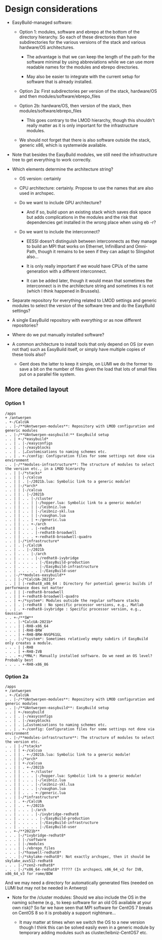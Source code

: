# Design considerations

-   EasyBuild-managed software:

    -   Option 1: modules, software and ebrepo at the bottom of the
        directory hierarchy. So each of these directories than have
        subdirectories for the various versions of the stack and various
        hardware/OS architectures.

        -   The advantage is that we can keep the length of the path for
            the software minimal by using abbreviations while we can use
            more readable names for the modules and ebrepo directories.

        -   May also be easier to integrate with the current setup for
            software that is already installed.

    -   Option 2a: First subdirectories per version of the stack,
        hardware/OS and then modules/software/ebrepo_files

    -   Option 2b: hardware/OS, then version of the stack, then
        modules/software/ebrepo_files

        -   This goes contrary to the LMOD hierarchy, though this
            shouldn’t really matter as it is only important for the
            infrastructure modules.

    -   We should not forget that there is also software outside the
        stack, generic x86, which is systemwide available.

-   Note that besides the EasyBuild modules, we still need the
    infrastructure tree to get everything to work correctly.

-   Which elements determine the architecture string?

    -   OS version: certainly

    -   CPU architecture: certainly. Propose to use the names that are
        also used in archspec.

    -   Do we want to include GPU architecture?

        -   And if so, build upon an existing stack which saves disk
            space but adds complications in the modules and the risk
            that dependencies get installed in the wrong place when
            using eb -r?

    -   Do we want to include the interconnect?

        -   EESSI doesn’t distinguish between interconnects as they
            manage to build an MPI that works on Ethernet, InfiniBand
            and Omni-Path, though it remains to be seen if they can
            adapt to Slingshot also…

        -   It is only really important if we would have CPUs of the
            same generation with a different interconnect.

        -   It can be added later, though it would mean that sometimes
            the interconnect is in the architecture string and sometimes
            it is not (which I think happened in Brussels).

-   Separate repository for everything related to LMOD settings and
    generic modules to select the version of the software tree and do
    the EasyBuild settings?

-   A single EasyBuild repository with everything or as now different
    repositories?

-   Where do we put manually installed software?

-   A common architecture to install tools that only depend on OS (or
    even not that) such as EasyBuild itself, or simply have multiple
    copies of these tools also?

    -   Gent does the latter to keep it simple, on LUMI we do the former
        to save a bit on the number of files given the load that lots of
        small files put on a parallel file system.


## More detailed layout

### Option 1

```
/apps    
+ /antwerpen  
. +-/CalcUA  
. . |-/**UAntwerpen-modules**: Repository with LMOD configuration and generic modules  
. . |-/**UAntwerpen-easybuild:** EasyBuild setup  
. . | +-/*easybuild*  
. . | . |-/easyconfigs  
. . | . |-/easyblocks  
. . | . |…Customisations to naming schemes etc.  
. . | . +-/config: Configuration files for some settings not done via environment  
. . |-/**modules-infrastructure**: The structure of modules to select the version etc., in a LMOD hierarchy  
. . | |-/*stacks*  
. . | | |-/calcua  
. . | | . |-/2021b.lua: Symbolic link to a generic module!  
. . | |-/*arch*  
. . | | |-/calcua  
. . | | . |-/2021b  
. . | | . . |-/cluster  
. . | | . . | |-/hopper.lua: Symbolic link to a generic module!  
. . | | . . | |-/leibniz.lua  
. . | | . . | |-/leibniz-skl.lua  
. . | | . . | |-/vaughan.lua  
. . | | . . | +-/generic.lua  
. . | | . . +-/arch  
. . | | . . . |-redhat8  
. . | | . . . |-redhat8-broadwell  
. . | | . . . +-redhat8-broadwell-quadro  
. . | |-/*infrastructure*  
. . | . |-/CalcUA  
. . | . . |-/2021b  
. . | . . . |-/arch  
. . | . . . . |-/redhat8-ivybridge  
. . | . . . . . |-/EasyBuild-production  
. . | . . . . . |-/EasyBuild-infrastructure  
. . | . . . . . |-/EasyBuild-user  
. . |-/**modules-easybuild**  
. . | |-/*CalcUA-2021b*  
. . | | |-redhat8_x86_64 : Directory for potential generic builds if performance does not matter  
. . | | |-redhat8-broadwell  
. . | | +-redhat8-broadwell-quadro  
. . | +-/*system*: Modules outside the regular software stacks  
. . | . |-redhat8 : No specific processor versions, e.g., Matlab  
. . | . +-redhat8-ivybridge : Specific processor version, e.g., Gaussian  
. . +-/**SW**  
. . . |-*CalcUA-2021b*  
. . . | |-RH8-x86_64  
. . . | |-RH8-BRW  
. . . | +-RH8-BRW-NVGP61GL  
. . . |-/*system*: Sometimes relatively empty subdirs if EasyBuild only creates a module.  
. . . | |-RH8  
. . . | +-RH8-IVB  
. . . +-/*MNL*: Manually installed software. Do we need an OS level?  Probably best  
. . . . +-RH8-x86_86  
```

### Option 2a

```
/apps
+ /antwerpen  
. +-/CalcUA  
. . |-/**UAntwerpen-modules**: Repository with LMOD configuration and generic modules  
. . |-/**UAntwerpen-easybuild**: EasyBuild setup  
. . | +-/easybuild  
. . | . |-/easyconfigs  
. . | . |-/easyblocks  
. . | . |…Customisations to naming schemes etc.  
. . | . +-/config: Configuration files for some settings not done via environment  
. . |-/**modules-infrastructure**: The structure of modules to select the version etc.  
. . | |-/*stacks*  
. . | | +-/calcua  
. . | | . +-/2021b.lua: Symbolic link to a generic module!  
. . | |-/*arch*  
. . | | +-/calcua  
. . | | . +-/2021b  
. . | | . . +-/cluster  
. . | | . . . |-/hopper.lua: Symbolic link to a generic module!  
. . | | . . . |-/leibniz.lua  
. . | | . . . |-/leibniz-skl.lua  
. . | | . . . |-/vaughan.lua  
. . | | . . . +-/generic.lua  
. . | |-/*infrastructure*  
. . | . +-/CalcUA  
. . | . . +-/2021b  
. . | . . . |-/arch  
. . | . . . . |-/ivybridge-redhat8  
. . | . . . . . |-/EasyBuild-production  
. . | . . . . . |-/EasyBuild-infrastructure  
. . | . . . . . |-/EasyBuild-user  
. . +-/**2021b**  
. . . |-/*ivybridge-redhat8*  
. . . | |-/software  
. . . | |-/modules  
. . . | |-/ebrepo_files  
. . . |-/*haswell-redhat8*  
. . . |-/*skylake-redhat8*: Not exactly archspec, then it should be skylake_avx512-redhat8  
. . . |-/*zen2-redhat8*  
. . . |-/*x86_64-redhat8* ????? (In archspecL x86_64_v2 for IVB, x86_64_v3 for rome/BDW  
```

And we may need a directory for automatically generated files (needed on
LUMI but may not be needed in Antwerp)

-   Note for the /cluster modules: Should we also include the OS in the
    naming scheme (e.g., to keep software for an old OS available at
    your own risk)? So far we have seen that MPI software for CentOS 7
    breaks on CentOS 8 so it is probably a support nightmare…

    -   It may matter at times when we switch the OS to a new version
        though I think this can be solved easily even in a generic
        module by temporary adding modules such as
        cluster/leibniz-CentOS7 etc.
